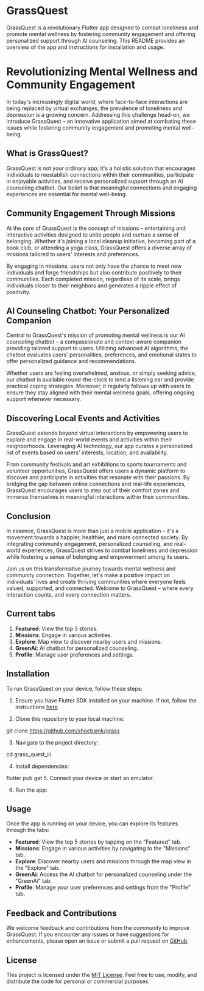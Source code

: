 # GrassQuest

GrassQuest is a revolutionary Flutter app designed to combat loneliness and promote mental wellness by fostering community engagement and offering personalized support through AI counseling. This README provides an overview of the app and instructions for installation and usage.

# Revolutionizing Mental Wellness and Community Engagement

In today's increasingly digital world, where face-to-face interactions are being replaced by virtual exchanges, the prevalence of loneliness and depression is a growing concern. Addressing this challenge head-on, we introduce GrassQuest – an innovative application aimed at combating these issues while fostering community engagement and promoting mental well-being.

## What is GrassQuest?

GrassQuest is not your ordinary app; it's a holistic solution that encourages individuals to reestablish connections within their communities, participate in enjoyable activities, and receive personalized support through an AI counseling chatbot. Our belief is that meaningful connections and engaging experiences are essential for mental well-being.

## Community Engagement Through Missions

At the core of GrassQuest is the concept of missions – entertaining and interactive activities designed to unite people and nurture a sense of belonging. Whether it's joining a local cleanup initiative, becoming part of a book club, or attending a yoga class, GrassQuest offers a diverse array of missions tailored to users' interests and preferences.

By engaging in missions, users not only have the chance to meet new individuals and forge friendships but also contribute positively to their communities. Each completed mission, regardless of its scale, brings individuals closer to their neighbors and generates a ripple effect of positivity.

## AI Counseling Chatbot: Your Personalized Companion

Central to GrassQuest's mission of promoting mental wellness is our AI counseling chatbot – a compassionate and context-aware companion providing tailored support to users. Utilizing advanced AI algorithms, the chatbot evaluates users' personalities, preferences, and emotional states to offer personalized guidance and recommendations.

Whether users are feeling overwhelmed, anxious, or simply seeking advice, our chatbot is available round-the-clock to lend a listening ear and provide practical coping strategies. Moreover, it regularly follows up with users to ensure they stay aligned with their mental wellness goals, offering ongoing support whenever necessary.

## Discovering Local Events and Activities

GrassQuest extends beyond virtual interactions by empowering users to explore and engage in real-world events and activities within their neighborhoods. Leveraging AI technology, our app curates a personalized list of events based on users' interests, location, and availability.

From community festivals and art exhibitions to sports tournaments and volunteer opportunities, GrassQuest offers users a dynamic platform to discover and participate in activities that resonate with their passions. By bridging the gap between online connections and real-life experiences, GrassQuest encourages users to step out of their comfort zones and immerse themselves in meaningful interactions within their communities.

## Conclusion

In essence, GrassQuest is more than just a mobile application – it's a movement towards a happier, healthier, and more connected society. By integrating community engagement, personalized counseling, and real-world experiences, GrassQuest strives to combat loneliness and depression while fostering a sense of belonging and empowerment among its users.

Join us on this transformative journey towards mental wellness and community connection. Together, let's make a positive impact on individuals' lives and create thriving communities where everyone feels valued, supported, and connected. Welcome to GrassQuest – where every interaction counts, and every connection matters.


## Current tabs

1. **Featured**: View the top 5 stories.
2. **Missions**: Engage in various activities.
3. **Explore**: Map view to discover nearby users and missions.
4. **GreenAi**: AI chatbot for personalized counseling.
5. **Profile**: Manage user preferences and settings.

## Installation

To run GrassQuest on your device, follow these steps:

1. Ensure you have Flutter SDK installed on your machine. If not, follow the instructions [here](https://flutter.dev/docs/get-started/install).

2. Clone this repository to your local machine:

git clone [https://github.com/shoebsmk/grass
](https://github.com/shoebsmk/grass_quest_iii)


3. Navigate to the project directory:

cd grass_quest_iii

4. Install dependencies:

flutter pub get
5. Connect your device or start an emulator.

6. Run the app:



## Usage

Once the app is running on your device, you can explore its features through the tabs:

- **Featured**: View the top 5 stories by tapping on the "Featured" tab.
- **Missions**: Engage in various activities by navigating to the "Missions" tab.
- **Explore**: Discover nearby users and missions through the map view in the "Explore" tab.
- **GreenAi**: Access the AI chatbot for personalized counseling under the "GreenAi" tab.
- **Profile**: Manage your user preferences and settings from the "Profile" tab.

## Feedback and Contributions

We welcome feedback and contributions from the community to improve GrassQuest. If you encounter any issues or have suggestions for enhancements, please open an issue or submit a pull request on [GitHub](https://github.com/your-username/GrassQuest).

## License

This project is licensed under the [MIT License](LICENSE). Feel free to use, modify, and distribute the code for personal or commercial purposes.

